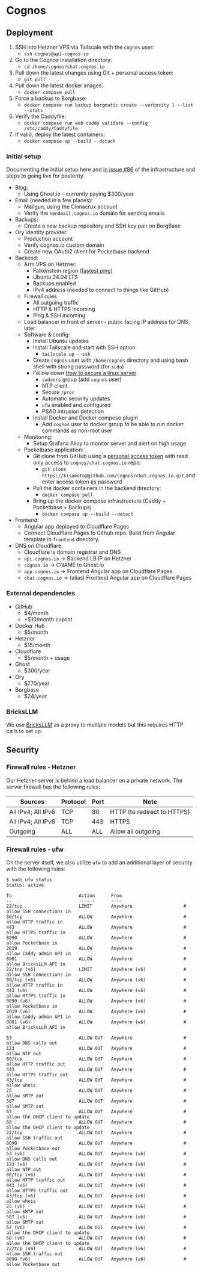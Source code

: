 # Cognos

## Deployment

1. SSH into Hetzner VPS via Tailscale with the `cognos` user:
   - `ssh cognos@api-cognos-io`
1. Go to the Cognos installation directory:
   - `cd /home/cognos/chat.cognos.io`
1. Pull down the latest changes using Git + personal access token:
   - `git pull`
1. Pull down the latest docker images:
   - `docker compose pull`
1. Force a backup to Borgbase:
   - `docker compose run backup borgmatic create --verbosity 1 --list --stats`
1. Verify the Caddyfile:
   - `docker compose run web caddy validate --config /etc/caddy/Caddyfile`
1. If valid, deploy the latest containers:
   - `docker compose up --build --detach`

### Initial setup

Documenting the initial setup here and [in issue #86](https://github.com/cognos-io/chat.cognos.io/issues/86) of the infrastructure and steps to going live for posterity.

- Blog:
  - Using Ghost.io - currently paying $300/year
- Email (needed in a few places):
  - Mailgun, using the Climacrux account
  - Verify the `sendmail.cognos.io` domain for sending emails
- Backups:
  - Create a new backup repository and SSH key pair on BorgBase
- Ory identity provider:
  - Production account
  - Verify cognos.io custom domain
  - Create new OAuth2 client for Pocketbase backend
- Backend:
  - Arm VPS on Hetzner:
    - Falkenstein region ([fastest ping](https://cloudpingtest.com/hetzner))
    - Ubuntu 24.04 LTS
    - Backups enabled
    - IPv4 address (needed to connect to things like GitHub)
  - Firewall rules
    - All outgoing traffic
    - HTTP & HTTPS incoming
    - Ping & SSH incoming
  - Load balancer in front of server - public facing IP address for DNS later
  - Software & config:
    - Install Ubuntu updates
    - Install Tailscale and start with SSH option
      - `tailscale up --ssh`
    - Create `cognos` user with `/home/cognos` directory and using bash shell with strong password (for `sudo`)
    - Follow down [How to secure a linux server](https://github.com/imthenachoman/How-To-Secure-A-Linux-Server)
      - `sudoers` group (add `cognos` user)
      - NTP client
      - Secure `/proc`
      - Automatic security updates
      - `ufw` enabled and configured
      - PSAD intrusion detection
    - Install Docker and Docker compose plugin
      - Add `cognos` user to docker group to be able to run docker commands as non-root user
  - Monitoring:
    - Setup Grafana Alloy to monitor server and alert on high usage
  - Pocketbase application:
    - Git clone from GitHub using a [personal access token]() with read only access to `cognos/chat.cognos.io` repo:
      - `git clone https://kisamoto@github.com/cognos/chat.cognos.io.git` and enter access token as password
    - Pull the docker containers in the backend directory:
      - `docker compose pull`
    - Bring up the docker compose infrastructure (Caddy + Pocketbase + Backups)
      - `docker compose up --build --detach`
- Frontend:
  - Angular app deployed to Cloudflare Pages
  - Connect Cloudflare Pages to Github repo. Build from Angular template in `frontend` directory.
- DNS on Cloudflare:
  - Cloudflare is domain registrar and DNS
  - `api.cognos.io` -> Backend LB IP on Hetzner
  - `cognos.io` -> CNAME to Ghost.io
  - `app.cognos.io` -> Frontend Angular app on Cloudflare Pages
  - `chat.cognos.io` -> (alias) Frontend Angular app on Cloudflare Pages

### External dependencies

- GitHub
  - $4/month
  - +$10/month copilot
- Docker Hub
  - $5/month
- Hetzner
  - $15/month
- Cloudflare
  - $5/month + usage
- Ghost
  - $300/year
- Ory
  - $770/year
- Borgbase
  - $24/year

### BricksLLM

We use [BricksLLM](https://github.com/bricks-cloud/BricksLLM) as a proxy to multiple models but this requires HTTP calls to set up.

## Security

### Firewall rules - Hetzner

Our Hetzner server is behind a load balancer on a private network. The server firewall has the following rules:

| Sources            | Protocol | Port | Note                        |
| ------------------ | -------- | ---- | --------------------------- |
| All IPv4; All IPv6 | TCP      | 80   | HTTP (to redirect to HTTPS) |
| All IPv4; All IPv6 | TCP      | 443  | HTTPS                       |
| Outgoing           | ALL      | ALL  | Allow all outgoing          |

### Firewall rules - ufw

On the server itself, we also utilize `ufw` to add an additional layer of security with the following rules:

```
$ sudo ufw status
Status: active

To                         Action      From
--                         ------      ----
22/tcp                     LIMIT       Anywhere                   # allow SSH connections in
80/tcp                     ALLOW       Anywhere                   # allow HTTP traffic in
443                        ALLOW       Anywhere                   # allow HTTPS traffic in
8090                       ALLOW       Anywhere                   # allow Pocketbase in
2019                       ALLOW       Anywhere                   # allow Caddy admin API in
8001                       ALLOW       Anywhere                   # allow BricksLLM API in
22/tcp (v6)                LIMIT       Anywhere (v6)              # allow SSH connections in
80/tcp (v6)                ALLOW       Anywhere (v6)              # allow HTTP traffic in
443 (v6)                   ALLOW       Anywhere (v6)              # allow HTTPS traffic in
8090 (v6)                  ALLOW       Anywhere (v6)              # allow Pocketbase in
2019 (v6)                  ALLOW       Anywhere (v6)              # allow Caddy admin API in
8001 (v6)                  ALLOW       Anywhere (v6)              # allow BricksLLM API in

53                         ALLOW OUT   Anywhere                   # allow DNS calls out
123                        ALLOW OUT   Anywhere                   # allow NTP out
80/tcp                     ALLOW OUT   Anywhere                   # allow HTTP traffic out
443                        ALLOW OUT   Anywhere                   # allow HTTPS traffic out
43/tcp                     ALLOW OUT   Anywhere                   # allow whois
25                         ALLOW OUT   Anywhere                   # allow SMTP out
587                        ALLOW OUT   Anywhere                   # allow SMTP out
67                         ALLOW OUT   Anywhere                   # allow the DHCP client to update
68                         ALLOW OUT   Anywhere                   # allow the DHCP client to update
22/tcp                     ALLOW OUT   Anywhere                   # allow SSH traffic out
8090                       ALLOW OUT   Anywhere                   # allow Pocketbase out
53 (v6)                    ALLOW OUT   Anywhere (v6)              # allow DNS calls out
123 (v6)                   ALLOW OUT   Anywhere (v6)              # allow NTP out
80/tcp (v6)                ALLOW OUT   Anywhere (v6)              # allow HTTP traffic out
443 (v6)                   ALLOW OUT   Anywhere (v6)              # allow HTTPS traffic out
43/tcp (v6)                ALLOW OUT   Anywhere (v6)              # allow whois
25 (v6)                    ALLOW OUT   Anywhere (v6)              # allow SMTP out
587 (v6)                   ALLOW OUT   Anywhere (v6)              # allow SMTP out
67 (v6)                    ALLOW OUT   Anywhere (v6)              # allow the DHCP client to update
68 (v6)                    ALLOW OUT   Anywhere (v6)              # allow the DHCP client to update
22/tcp (v6)                ALLOW OUT   Anywhere (v6)              # allow SSH traffic out
8090 (v6)                  ALLOW OUT   Anywhere (v6)              # allow Pocketbase out
```
